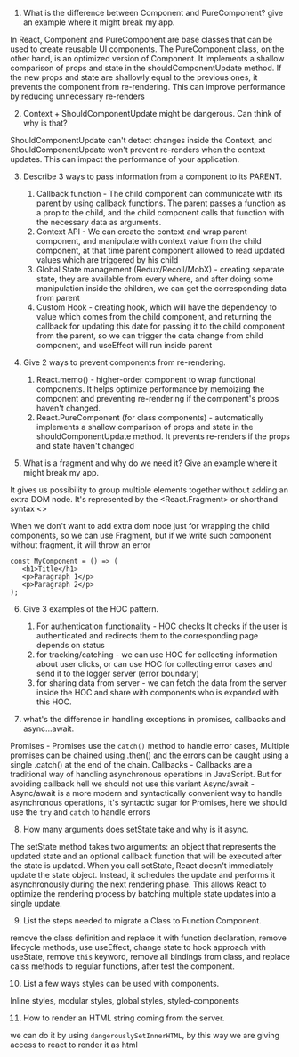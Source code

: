 1. What is the difference between Component and PureComponent? give an
example where it might break my app.

In React, Component and PureComponent are base classes that can be used to create reusable UI components.
The PureComponent class, on the other hand, is an optimized version of Component. It implements a shallow comparison of props and state in the shouldComponentUpdate method. 
If the new props and state are shallowly equal to the previous ones, it prevents the component from re-rendering.
This can improve performance by reducing unnecessary re-renders



2. Context + ShouldComponentUpdate might be dangerous. Can think of why is
   that?

ShouldComponentUpdate can't detect changes inside the Context, and ShouldComponentUpdate won't prevent re-renders when the context updates.
This can impact the performance of your application.

3. Describe 3 ways to pass information from a component to its PARENT.
   1) Callback function - The child component can communicate with its parent by using callback functions. The parent passes a function as a prop to the child, and the child component calls that function with the necessary data as arguments.
   2) Context API - We can create the context and wrap parent component, and manipulate with context value from the child component, at that time parent component allowed to read updated values which are triggered by his child
   3) Global State management (Redux/Recoil/MobX) - creating separate state, they are available from every where, and after doing some manipulation inside the children, we can get the corresponding data from parent
   4) Custom Hook - creating hook, which will have the dependency to value which comes from the child component, and returning the callback for updating this date for passing it to the child component from the parent, so we can trigger the data change from child component, and useEffect will run inside parent


4. Give 2 ways to prevent components from re-rendering.
   1) React.memo() - higher-order component to wrap functional components. It helps optimize performance by memoizing the component and preventing re-rendering if the component's props haven't changed.
   2) React.PureComponent (for class components) - automatically implements a shallow comparison of props and state in the shouldComponentUpdate method. It prevents re-renders if the props and state haven't changed


5. What is a fragment and why do we need it? Give an example where it might
   break my app.

It gives us possibility to group multiple elements together without adding an extra DOM node. It's represented by the <React.Fragment> or shorthand syntax <>

When we don't want to add extra dom node just for wrapping the child components, so we can use Fragment, but if we write such component without fragment, it will throw an error

```
const MyComponent = () => (
   <h1>Title</h1>
   <p>Paragraph 1</p>
   <p>Paragraph 2</p>
);
```


6. Give 3 examples of the HOC pattern.
   1) For authentication functionality - HOC checks It checks if the user is authenticated and redirects them to the corresponding page depends on status
   2) for tracking/catching - we can use HOC for collecting information about user clicks, or can use HOC for collecting error cases and send it to the logger server (error boundary)
   3) for sharing data from server - we can fetch the data from the server inside the HOC and share with components who is expanded with this HOC.


7. what's the difference in handling exceptions in promises, callbacks and
   async...await.


Promises - Promises use the `catch()` method to handle error cases, Multiple promises can be chained using .then() and the errors can be caught using a single .catch() at the end of the chain.
Callbacks - Callbacks are a traditional way of handling asynchronous operations in JavaScript. But for avoiding callback hell we should not use this variant
Async/await - Async/await is a more modern and syntactically convenient way to handle asynchronous operations, it's syntactic sugar for Promises, here we should use the `try` and `catch`  to handle errors

8. How many arguments does setState take and why is it async.

The setState method takes two arguments: an object that represents the updated state and an optional callback function that will be executed after the state is updated.
When you call setState, React doesn't immediately update the state object. Instead, it schedules the update and performs it asynchronously during the next rendering phase. This allows React to optimize the rendering process by batching multiple state updates into a single update.

9. List the steps needed to migrate a Class to Function Component.

remove the class definition and replace it with function declaration, remove lifecycle methods, use useEffect, change state to hook approach with useState, remove `this` keyword, remove all bindings from class, and replace calss methods to regular functions, after test the component.

10. List a few ways styles can be used with components.

Inline styles, modular styles, global styles, styled-components


11. How to render an HTML string coming from the server.
   
we can do it by using `dangerouslySetInnerHTML`, by this way we are giving access to react to render it as html